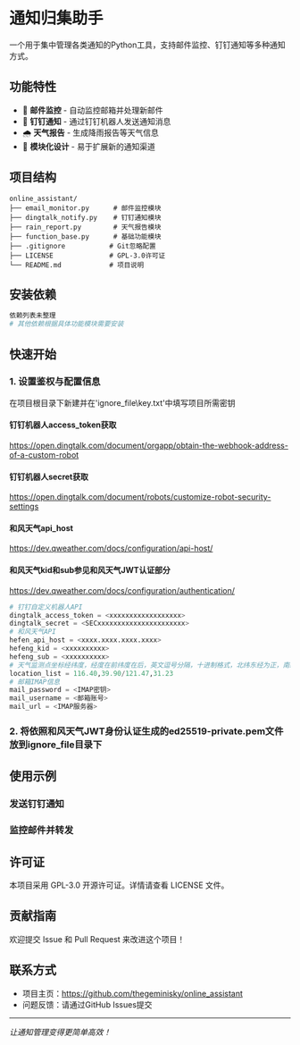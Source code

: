 # 通知归集助手

一个用于集中管理各类通知的Python工具，支持邮件监控、钉钉通知等多种通知方式。

## 功能特性

- 📧 **邮件监控** - 自动监控邮箱并处理新邮件
- 🔔 **钉钉通知** - 通过钉钉机器人发送通知消息
- 🌧️ **天气报告** - 生成降雨报告等天气信息
- 🔧 **模块化设计** - 易于扩展新的通知渠道

## 项目结构

```
online_assistant/
├── email_monitor.py      # 邮件监控模块
├── dingtalk_notify.py    # 钉钉通知模块
├── rain_report.py        # 天气报告模块
├── function_base.py      # 基础功能模块
├── .gitignore           # Git忽略配置
├── LICENSE              # GPL-3.0许可证
└── README.md            # 项目说明
```

## 安装依赖

```python
依赖列表未整理
# 其他依赖根据具体功能模块需要安装
```

## 快速开始

### 1. 设置鉴权与配置信息

在项目根目录下新建并在'ignore_file\\key.txt'中填写项目所需密钥
#### 钉钉机器人access_token获取
https://open.dingtalk.com/document/orgapp/obtain-the-webhook-address-of-a-custom-robot
#### 钉钉机器人secret获取
https://open.dingtalk.com/document/robots/customize-robot-security-settings
#### 和风天气api_host
https://dev.qweather.com/docs/configuration/api-host/
#### 和风天气kid和sub参见和风天气JWT认证部分
https://dev.qweather.com/docs/configuration/authentication/

```python
# 钉钉自定义机器人API
dingtalk_access_token = <xxxxxxxxxxxxxxxxxx>
dingtalk_secret = <SECxxxxxxxxxxxxxxxxxxxxxx>
# 和风天气API
hefen_api_host = <xxxx.xxxx.xxxx.xxxx>
hefeng_kid = <xxxxxxxxxx>
hefeng_sub = <xxxxxxxxxx>
# 天气监测点坐标经纬度，经度在前纬度在后，英文逗号分隔，十进制格式，北纬东经为正，南纬西经为负，坐标间以“/”分割
location_list = 116.40,39.90/121.47,31.23
# 邮箱IMAP信息
mail_password = <IMAP密钥>
mail_username = <邮箱账号>
mail_url = <IMAP服务器>
```

### 2. 将依照和风天气JWT身份认证生成的ed25519-private.pem文件放到ignore_file目录下
## 使用示例

### 发送钉钉通知

### 监控邮件并转发

## 许可证

本项目采用 GPL-3.0 开源许可证。详情请查看 LICENSE 文件。

## 贡献指南

欢迎提交 Issue 和 Pull Request 来改进这个项目！

## 联系方式

- 项目主页：https://github.com/thegeminisky/online_assistant
- 问题反馈：请通过GitHub Issues提交

---

*让通知管理变得更简单高效！*
